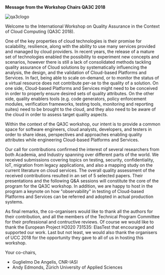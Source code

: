 **Message from the Workshop Chairs QA3C 2018**

![qa3clogo](logo.png)

Welcome to the International Workshop on Quality Assurance in the Context of Cloud Computing  (QA3C 2018).

One of the key properties of cloud technologies is their promise for scalability, resilience, along with the ability to use many services provided and managed by cloud providers. In recent years, the release of a mature set of technologies enabled the possibility to experiment new concepts and scenarios, however there is still a lack of consolidated methods tackling quality assurance of Cloud solutions by systematically influencing the analysis, the design, and the validation of Cloud-based Platforms and Services. In fact, being able to scale on-demand, or to monitor the status of a virtual resource does not contribute per-se to the quality of a solution. On one side, Cloud-based Platforms and Services might need to be conceived in order to properly ensure desired sets of quality attributes. On the other side, quality enablers tools (e.g. code generators, policy enforcement modules, verification frameworks, testing tools, monitoring and reporting suites) need to be brought to the cloud, and they also need to be aware of the cloud in order to assess target quality aspects. 

Within the context of the QA3C workshop, our intent is to provide a common space for software engineers, cloud analysts, developers, and testers in order to share ideas, perspectives and approaches enabling quality attributes while engineering Cloud-based Platforms and Services. 

Our call for contributions confirmed the interest of several researchers from both Academia, and Industry spanning over different parts of the world. We received submissions covering topics on testing, security, confidentiality, IoT, migration from legacy applications, and also a mapping study on the current literature on cloud services. The overall quality assessment of the received contributions resulted in an set of 5 selected papers. Their presentations and the following Q&A sessions will constitute the core of the program for the QA3C workshop. In addition, we are happy to host in the program a keynote on how "observability" in testing of Cloud-based Platforms and Services can be referred and adopted in actual production systems.

As final remarks, the co-organisers would like to thank all the authors for their contribution, and all the members of the Technical Program Committee for their professional and contructive reviews. Of course we would like to thank the European Project H2020 731535: ElasTest that encouraged and supported our work. Last but not least, we would also thank the organisers of UCC 2018 for the opportunity they gave to all of us in hosting this workshop.

Your co-chairs,

 * Guglielmo De Angelis, CNR-IASI
 * Andy Edmonds, Zürich University of Applied Sciences
